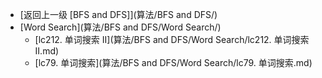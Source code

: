 - [返回上一级 [BFS and DFS]](算法/BFS and DFS/)
- [Word Search](算法/BFS and DFS/Word Search/)
  - [lc212. 单词搜索 II](算法/BFS and DFS/Word Search/lc212. 单词搜索 II.md)
  - [lc79. 单词搜索](算法/BFS and DFS/Word Search/lc79. 单词搜索.md)

